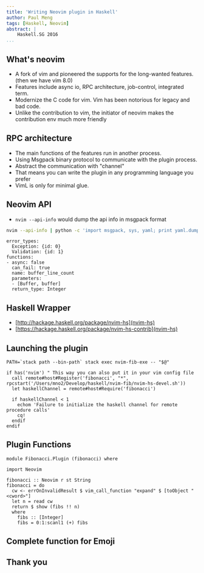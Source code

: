 ```yaml
---
title: 'Writing Neovim plugin in Haskell'
author: Paul Meng
tags: [Haskell, Neovim]
abstract: |
    Haskell.SG 2016
...
```


What's neovim
--------------

* A fork of vim and pioneered the supports for the long-wanted features. (then
  we have vim 8.0)
* Features include async io, RPC architecture, job-control, integrated term.
* Modernize the C code for vim. Vim has been notorious for legacy and bad code.
* Unlike the contribution to vim, the initiator of neovim makes the contribution
  env much more friendly


RPC architecture
----------------

* The main functions of the features run in another process.
* Using Msgpack binary protocol to communicate with the plugin process.
* Abstract the communication with "channel"
* That means you can write the plugin in any programming language you prefer
* VimL is only for minimal glue. 


Neovim API
----------

* `nvim --api-info` would dump the api info in msgpack format

```bash
nvim --api-info | python -c 'import msgpack, sys, yaml; print yaml.dump(msgpack.unpackb(sys.stdin.read()))'
```

```
error_types:
  Exception: {id: 0}
  Validation: {id: 1}
functions:
- async: false
  can_fail: true
  name: buffer_line_count
  parameters:
  - [Buffer, buffer]
  return_type: Integer
```


Haskell Wrapper
---------------

* [http://hackage.haskell.org/package/nvim-hs](nvim-hs)
* [https://hackage.haskell.org/package/nvim-hs-contrib](nvim-hs)


Launching the plugin
--------------------

```
PATH=`stack path --bin-path` stack exec nvim-fib-exe -- "$@"
```


```
if has('nvim') " This way you can also put it in your vim config file
  call remote#host#Register('fibonacci', "*", rpcstart('/Users/mno2/Develop/haskell/nvim-fib/nvim-hs-devel.sh'))
  let haskellChannel = remote#host#Require('fibonacci')

  if haskellChannel < 1
    echom 'Failure to initialize the haskell channel for remote procedure calls'
    cq!
  endif
endif
```


Plugin Functions
----------------

```
module Fibonacci.Plugin (fibonacci) where

import Neovim

fibonacci :: Neovim r st String
fibonacci = do
  cw <- errOnInvalidResult $ vim_call_function "expand" $ [toObject "<cword>"]
  let n = read cw
  return $ show (fibs !! n)
  where
    fibs :: [Integer]
    fibs = 0:1:scanl1 (+) fibs
```

Complete function for Emoji
---------------------------


Thank you
---------

